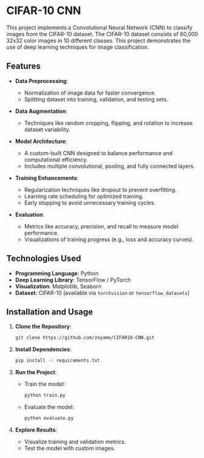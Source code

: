 # CIFAR-10 CNN

This project implements a Convolutional Neural Network (CNN) to classify images from the CIFAR-10 dataset. The CIFAR-10 dataset consists of 60,000 32x32 color images in 10 different classes. This project demonstrates the use of deep learning techniques for image classification.

## Features

- **Data Preprocessing**: 
  - Normalization of image data for faster convergence.
  - Splitting dataset into training, validation, and testing sets.

- **Data Augmentation**: 
  - Techniques like random cropping, flipping, and rotation to increase dataset variability.

- **Model Architecture**:
  - A custom-built CNN designed to balance performance and computational efficiency.
  - Includes multiple convolutional, pooling, and fully connected layers.

- **Training Enhancements**:
  - Regularization techniques like dropout to prevent overfitting.
  - Learning rate scheduling for optimized training.
  - Early stopping to avoid unnecessary training cycles.

- **Evaluation**:
  - Metrics like accuracy, precision, and recall to measure model performance.
  - Visualizations of training progress (e.g., loss and accuracy curves).

## Technologies Used

- **Programming Language**: Python
- **Deep Learning Library**: TensorFlow / PyTorch
- **Visualization**: Matplotlib, Seaborn
- **Dataset**: CIFAR-10 (available via `torchvision` or `tensorflow_datasets`)

## Installation and Usage

1. **Clone the Repository**:
   ```bash
   git clone https://github.com/zeyame/CIFAR10-CNN.git
   ```

2. **Install Dependencies**:
   ```bash
   pip install -r requirements.txt
   ```

3. **Run the Project**:
   - Train the model:
     ```bash
     python train.py
     ```
   - Evaluate the model:
     ```bash
     python evaluate.py
     ```

4. **Explore Results**:
   - Visualize training and validation metrics.
   - Test the model with custom images.
